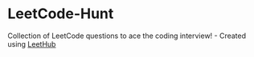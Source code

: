# LeetCode-Hunt
Collection of LeetCode questions to ace the coding interview! - Created using [LeetHub](https://github.com/QasimWani/LeetHub)
